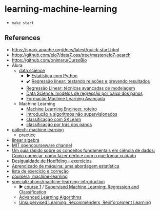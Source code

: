 # learning-machine-learning

- `make start`


## References

- https://spark.apache.org/docs/latest/quick-start.html
- https://github.com/elo7/data7_oss/tree/master/elo7-search
- https://github.com/onimaru/CursoBio
- Alura
  - [data science](https://cursos.alura.com.br/course/data-science-primeiros-passos/task/49679)
    - :arrow_forward: [Estatística com Python](https://cursos.alura.com.br/formacao-estatistica-python)
    - :heavy_check_mark: [Regressão linear: testando relações e prevendo resultados](https://cursos.alura.com.br/course/data-science-modelo-regressao-linear/task/49592?preRequirementFrom=data-science-regressao-linear)
    - [Regressão Linear: técnicas avançadas de modelagem](https://cursos.alura.com.br/course/data-science-modelo-regressao-linear-assimetria-statsmodel?preRequirementFrom=data-science-regressao-linear)
    - [Data Science: modelos de regressão por baixo dos panos](https://cursos.alura.com.br/course/data-science-regressao-linear)
    - [Formação Machine Learning Avançada](https://www.alura.com.br/formacao-machine-learning-avancada)
  - Machine Learning
    - [Machine Learning Engineer, roteiro](https://cursos.alura.com.br/machine-learning-engineer-sthefanie-premebida-1619551696154-p149542)
    - [Introdução a algoritmos não supervisionados](https://cursos.alura.com.br/course/machine-learning-algoritmos-nao-supervisionados)
    - [classificação com SKLearn](https://cursos.alura.com.br/course/machine-learning-introducao-a-classificacao-com-sklearn/task/46776)
    - [classificação por trás dos panos](https://cursos.alura.com.br/course/introducao-a-machine-learning-com-classificacao)
- [caltech: machine learning](https://www.youtube.com/playlist?list=PLD63A284B7615313A)
  - [practice](https://cursos.alura.com.br/course/machine-learning-introducao-a-classificacao-com-sklearn/task/46780)
- [linear algebra](https://www.youtube.com/watch?v=YeyrH-Oc2p4&list=PL221E2BBF13BECF6C&index=2)
- [MIT opencourseware channel](https://www.youtube.com/c/mitocw/playlists?view=50&sort=dd&shelf_id=3)
- [Um guia rápido sobre os conceitos fundamentais em ciência de dados: Como começar, como fazer certo e com o que tomar cuidado
](https://www.researchgate.net/profile/Yaohao-Peng-2/publication/357284591_Um_guia_rapido_sobre_os_conceitos_fundamentais_em_ciencia_de_dados_Como_comecar_como_fazer_certo_e_com_o_que_tomar_cuidado/links/61c4c1c73a325b4ed6398a71/Um-guia-rapido-sobre-os-conceitos-fundamentais-em-ciencia-de-dados-Como-comecar-como-fazer-certo-e-com-o-que-tomar-cuidado.pdf)
- [Desigualdade de Hoeffding - exercícios](https://edisciplinas.usp.br/pluginfile.php/6627082/mod_resource/content/2/notas_e_exercicios_hoeffding_mae326_.pdf)
- [Aprendizado de máquina: uma abordagem estatística](http://www.rizbicki.ufscar.br/AME.pdf)
- [lista de exercício e correção](https://www.ime.usp.br/~fanajman/aprend_estat/)
- [coursera, machine-learning](https://pt.coursera.org/learn/machine-learning)
- [specializations/machine-learning-introduction](https://www.coursera.org/specializations/machine-learning-introduction)
  - :arrow_forward: [course 1](/src/machine-learning-introduction/C1) / [Supervised Machine Learning: Regression and Classification](https://www.coursera.org/learn/machine-learning/home/welcome)
  - [Advanced Learning Algorithms](https://www.coursera.org/learn/advanced-learning-algorithms?specialization=machine-learning-introduction)
  - [Unsupervised Learning, Recommenders, Reinforcement Learning](https://www.coursera.org/learn/unsupervised-learning-recommenders-reinforcement-learning?specialization=machine-learning-introduction)
